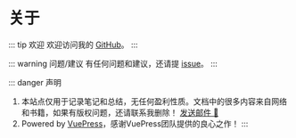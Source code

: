 # 关于

::: tip 欢迎
欢迎访问我的 [GitHub](https://github.com/bingbig)。
:::

::: warning 问题/建议
有任何问题和建议，还请提 [issue](https://github.com/bingbig/bingbig.github.io/issues/new)。
:::

::: danger 声明
1. 本站点仅用于记录笔记和总结，无任何盈利性质。文档中的很多内容来自网络和书籍，如果有版权问题，还请联系我删除！ [发送邮件 📧 ](mailto:598604711@qq.com)
2. Powered by [VuePress](https://vuepress.vuejs.org)，感谢VuePress团队提供的良心之作！
:::
